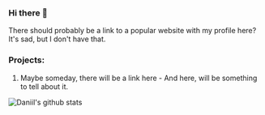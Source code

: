 ### Hi there 👋

There should probably be a link to a popular website with my profile here? It's sad, but I don't have that.

### Projects: 
1) Maybe someday, there will be a link here - And here, will be something to tell about it.

![Daniil's github stats](https://github-readme-stats.vercel.app/api?username=Hermit91&show_icons=true&theme=cobalt)

<!--
**Hermit91/Hermit91** is a ✨ _special_ ✨ repository because its `README.md` (this file) appears on your GitHub profile.
